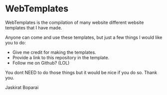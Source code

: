 WebTemplates
============

WebTemplates is the compilation of many website different website templates that I have made. 

Anyone can come and use these templates, but just a few things I would like you to do:

- Give me credit for making the templates.
- Provide a link to this repository in the template.
- Follow me on Github? (LOL)

You dont NEED to do those things but it would be nice if you do so. Thank you.

Jaskirat Boparai



